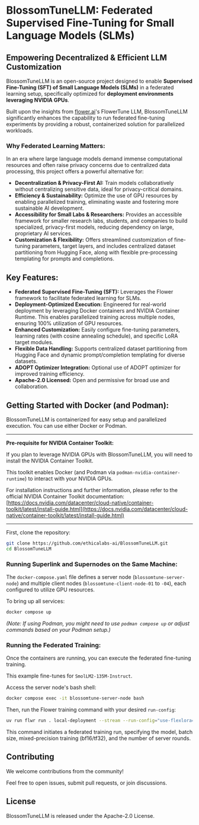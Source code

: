 # BlossomTuneLLM: Federated Supervised Fine-Tuning for Small Language Models (SLMs)

## Empowering Decentralized & Efficient LLM Customization

BlossomTuneLLM is an open-source project designed to enable **Supervised Fine-Tuning (SFT) of Small Language Models (SLMs)** in a federated learning setup, specifically optimized for **deployment environments leveraging NVIDIA GPUs**.

Built upon the insights from [flower.ai](https://flower.ai)'s FlowerTune LLM, BlossomTuneLLM significantly enhances the capability to run federated fine-tuning experiments by providing a robust, containerized solution for parallelized workloads.

### Why Federated Learning Matters:

In an era where large language models demand immense computational resources and often raise privacy concerns due to centralized data processing, this project offers a powerful alternative for:

  * **Decentralization & Privacy-First AI:** Train models collaboratively without centralizing sensitive data, ideal for privacy-critical domains.
  * **Efficiency & Sustainability:** Optimize the use of GPU resources by enabling parallelized training, eliminating waste and fostering more sustainable AI development.
  * **Accessibility for Small Labs & Researchers:** Provides an accessible framework for smaller research labs, students, and companies to build specialized, privacy-first models, reducing dependency on large, proprietary AI services.
  * **Customization & Flexibility:** Offers streamlined customization of fine-tuning parameters, target layers, and includes centralized dataset partitioning from Hugging Face, along with flexible pre-processing templating for prompts and completions.

## Key Features:

  * **Federated Supervised Fine-Tuning (SFT):** Leverages the Flower framework to facilitate federated learning for SLMs.
  * **Deployment-Optimized Execution:** Engineered for real-world deployment by leveraging Docker containers and NVIDIA Container Runtime. This enables parallelized training across multiple nodes, ensuring 100% utilization of GPU resources.
  * **Enhanced Customization:** Easily configure fine-tuning parameters, learning rates (with cosine annealing schedule), and specific LoRA target modules.
  * **Flexible Data Handling:** Supports centralized dataset partitioning from Hugging Face and dynamic prompt/completion templating for diverse datasets.
  * **ADOPT Optimizer Integration:** Optional use of ADOPT optimizer for improved training efficiency.
  * **Apache-2.0 Licensed:** Open and permissive for broad use and collaboration.

## Getting Started with Docker (and Podman):

BlossomTuneLLM is containerized for easy setup and parallelized execution. You can use either Docker or Podman.

---

**Pre-requisite for NVIDIA Container Toolkit:**

If you plan to leverage NVIDIA GPUs with BlossomTuneLLM, you will need to install the NVIDIA Container Toolkit.

This toolkit enables Docker (and Podman via `podman-nvidia-container-runtime`) to interact with your NVIDIA GPUs.

For installation instructions and further information, please refer to the official NVIDIA Container Toolkit documentation: [https://docs.nvidia.com/datacenter/cloud-native/container-toolkit/latest/install-guide.html](https://docs.nvidia.com/datacenter/cloud-native/container-toolkit/latest/install-guide.html)

---

First, clone the repository:

```bash
git clone https://github.com/ethicalabs-ai/BlossomTuneLLM.git
cd BlossomTuneLLM
```

### Running Superlink and Supernodes on the Same Machine:

The `docker-compose.yaml` file defines a server node (`blossomtune-server-node`) and multiple client nodes (`blossomtune-client-node-01` to `-04`), each configured to utilize GPU resources.

To bring up all services:

```bash
docker compose up
```

*(Note: If using Podman, you might need to use `podman compose up` or adjust commands based on your Podman setup.)*

### Running the Federated Training:

Once the containers are running, you can execute the federated fine-tuning training.

This example fine-tunes for `SmolLM2-135M-Instruct`.

Access the server node's bash shell:

```bash
docker compose exec -it blossomtune-server-node bash
```

Then, run the Flower training command with your desired `run-config`:

```bash
uv run flwr run . local-deployment --stream --run-config="use-flexlora=false strategy.fraction-fit=1 model.name='HuggingFaceTB/SmolLM2-135M-Instruct' train.training-arguments.per-device-train-batch-size=8 train.training-arguments.bf16=true train.training-arguments.tf32=true num-server-rounds=100"
```

This command initiates a federated training run, specifying the model, batch size, mixed-precision training (bf16/tf32), and the number of server rounds.

## Contributing

We welcome contributions from the community\!

Feel free to open issues, submit pull requests, or join discussions.

## License

BlossomTuneLLM is released under the Apache-2.0 License.
